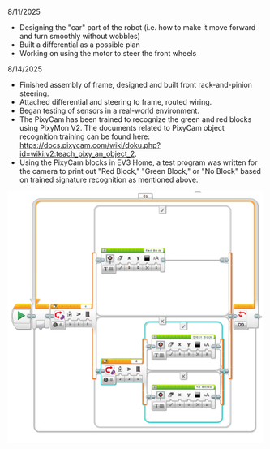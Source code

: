 8/11/2025
- Designing the "car" part of the robot (i.e. how to make it move forward and turn smoothly without wobbles)
- Built a differential as a possible plan
- Working on using the motor to steer the front wheels

8/14/2025
- Finished assembly of frame, designed and built front rack-and-pinion steering.
- Attached differential and steering to frame, routed wiring. 
- Began testing of sensors in a real-world environment.
- The PixyCam has been trained to recognize the green and red blocks using PixyMon V2. The documents related to PixyCam object recognition training can be found here: https://docs.pixycam.com/wiki/doku.php?id=wiki:v2:teach_pixy_an_object_2.
- Using the PixyCam blocks in EV3 Home, a test program was written for the camera to print out "Red Block," "Green Block," or "No Block" based on trained signature recognition as mentioned above.
<img src = "https://github.com/mish-chan/ev3_usel/blob/main/methodology/ev3recongition_simple.PNG" alt = "EV3 Home Simple Recognition Blocks">
